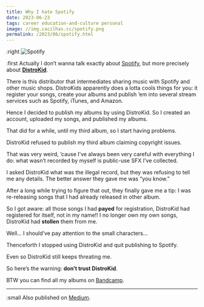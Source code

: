 ```yaml
---
title: Why I hate Spotify
date: 2023-06-23
tags: career education-and-culture personal
image: //img.cacilhas.cc/spotify.png
permalink: /2023/06/spotify.html
---
```

[Bandcamp]: https://montegasppa.bandcamp.com/
[DistroKid]: https://distrokid.com/
[image]: {{{image}}}
[Medium]: https://cacilhas.medium.com/3183dbd34d72
[Spotify]: https://open.spotify.com/

:right ![Spotify][image]

:first Actually I don’t wanna talk exactly about [Spotify][], but more precisely
about **[DistroKid][]**.

There is this distributor that intermediates sharing music with Spotify and
other music shops. DistroKids apparently does a lotta cools things for you: it
register your songs, create your albums and publish ’em into several stream
services such as Spotify, iTunes, and Amazon.

Hence I decided to publish my albums by using DistroKid. So I created an
account, uploaded my songs, and published my albums.

That did for a while, until my third album, so I start having problems.

DistroKid refused to publish my third album claiming copyright issues.

That was very weird, ’cause I’ve always been very careful with everything I do:
what wasn’t recorded by myself is public-use SFX I’ve collected.

I asked DistroKid what was the illegal record, but they was refusing to tell me
any details. The better answer they gave me was “you know.”

After a long while trying to figure that out, they finally gave me a tip: I was
re-releasing songs that I had already released in other album.

So I got aware: all those songs I had **payed** for registration, DistroKid had
registered for itself, not in my name!! I no longer own my own songs, DistroKid
had **stollen** them from me.

Well… I should’ve pay attention to the small characters…

Thenceforth I stopped using DistroKid and quit publishing to Spotify.

Even so DistroKid still keeps threating me.

So here’s the warning: **don’t trust DistroKid**.

BTW you can find all my albums on [Bandcamp][].

-----

:small Also published on [Medium][].
